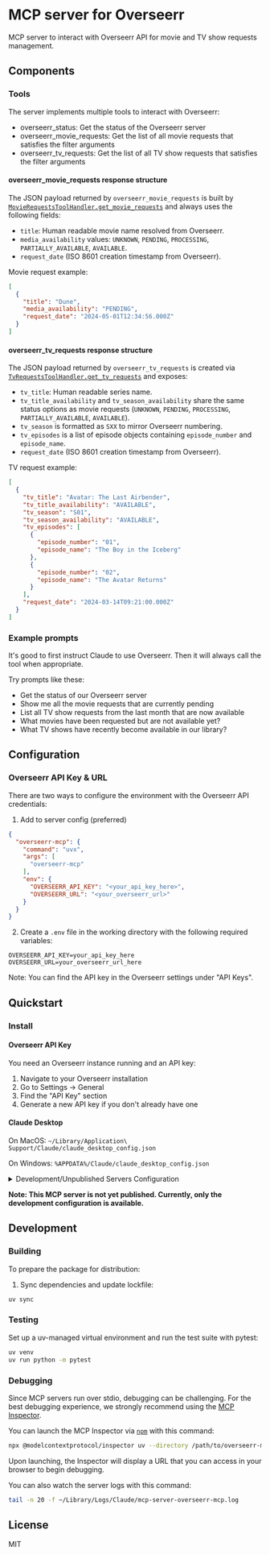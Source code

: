 # MCP server for Overseerr

MCP server to interact with Overseerr API for movie and TV show requests management.

<!-- Badge will be added once published -->

## Components

### Tools

The server implements multiple tools to interact with Overseerr:

- overseerr_status: Get the status of the Overseerr server
- overseerr_movie_requests: Get the list of all movie requests that satisfies the filter arguments
- overseerr_tv_requests: Get the list of all TV show requests that satisfies the filter arguments

#### overseerr_movie_requests response structure

The JSON payload returned by `overseerr_movie_requests` is built by
[`MovieRequestsToolHandler.get_movie_requests`](src/overseerr_mcp/tools.py)
and always uses the following fields:

- `title`: Human readable movie name resolved from Overseerr.
- `media_availability` values: `UNKNOWN`, `PENDING`, `PROCESSING`, `PARTIALLY_AVAILABLE`, `AVAILABLE`.
- `request_date` (ISO 8601 creation timestamp from Overseerr).

Movie request example:

```json
[
  {
    "title": "Dune",
    "media_availability": "PENDING",
    "request_date": "2024-05-01T12:34:56.000Z"
  }
]
```

#### overseerr_tv_requests response structure

The JSON payload returned by `overseerr_tv_requests` is created via
[`TvRequestsToolHandler.get_tv_requests`](src/overseerr_mcp/tools.py) and exposes:

- `tv_title`: Human readable series name.
- `tv_title_availability` and `tv_season_availability` share the same status options as movie requests (`UNKNOWN`, `PENDING`, `PROCESSING`, `PARTIALLY_AVAILABLE`, `AVAILABLE`).
- `tv_season` is formatted as `SXX` to mirror Overseerr numbering.
- `tv_episodes` is a list of episode objects containing `episode_number` and `episode_name`.
- `request_date` (ISO 8601 creation timestamp from Overseerr).

TV request example:

```json
[
  {
    "tv_title": "Avatar: The Last Airbender",
    "tv_title_availability": "AVAILABLE",
    "tv_season": "S01",
    "tv_season_availability": "AVAILABLE",
    "tv_episodes": [
      {
        "episode_number": "01",
        "episode_name": "The Boy in the Iceberg"
      },
      {
        "episode_number": "02",
        "episode_name": "The Avatar Returns"
      }
    ],
    "request_date": "2024-03-14T09:21:00.000Z"
  }
]
```

### Example prompts

It's good to first instruct Claude to use Overseerr. Then it will always call the tool when appropriate.

Try prompts like these:
- Get the status of our Overseerr server
- Show me all the movie requests that are currently pending
- List all TV show requests from the last month that are now available
- What movies have been requested but are not available yet?
- What TV shows have recently become available in our library?

## Configuration

### Overseerr API Key & URL

There are two ways to configure the environment with the Overseerr API credentials:

1. Add to server config (preferred)

```json
{
  "overseerr-mcp": {
    "command": "uvx",
    "args": [
      "overseerr-mcp"
    ],
    "env": {
      "OVERSEERR_API_KEY": "<your_api_key_here>",
      "OVERSEERR_URL": "<your_overseerr_url>"
    }
  }
}
```

2. Create a `.env` file in the working directory with the following required variables:

```
OVERSEERR_API_KEY=your_api_key_here
OVERSEERR_URL=your_overseerr_url_here
```

Note: You can find the API key in the Overseerr settings under "API Keys".

## Quickstart

### Install

#### Overseerr API Key

You need an Overseerr instance running and an API key:
1. Navigate to your Overseerr installation
2. Go to Settings → General
3. Find the "API Key" section
4. Generate a new API key if you don't already have one

#### Claude Desktop

On MacOS: `~/Library/Application\ Support/Claude/claude_desktop_config.json`

On Windows: `%APPDATA%/Claude/claude_desktop_config.json`

<details>
  <summary>Development/Unpublished Servers Configuration</summary>
  
```json
{
  "mcpServers": {
    "overseerr-mcp": {
      "command": "uv",
      "args": [
        "--directory",
        "<dir_to>/overseerr-mcp",
        "run",
        "overseerr-mcp"
      ],
      "env": {
        "OVERSEERR_API_KEY": "<your_api_key_here>",
        "OVERSEERR_URL": "<your_overseerr_url>"
      }
    }
  }
}
```
</details>

**Note: This MCP server is not yet published. Currently, only the development configuration is available.**

## Development

### Building

To prepare the package for distribution:

1. Sync dependencies and update lockfile:
```bash
uv sync
```

### Testing

Set up a uv-managed virtual environment and run the test suite with pytest:

```bash
uv venv
uv run python -m pytest
```

### Debugging

Since MCP servers run over stdio, debugging can be challenging. For the best debugging
experience, we strongly recommend using the [MCP Inspector](https://github.com/modelcontextprotocol/inspector).

You can launch the MCP Inspector via [`npm`](https://docs.npmjs.com/downloading-and-installing-node-js-and-npm) with this command:

```bash
npx @modelcontextprotocol/inspector uv --directory /path/to/overseerr-mcp run overseerr-mcp
```

Upon launching, the Inspector will display a URL that you can access in your browser to begin debugging.

You can also watch the server logs with this command:

```bash
tail -n 20 -f ~/Library/Logs/Claude/mcp-server-overseerr-mcp.log
```

## License

MIT
